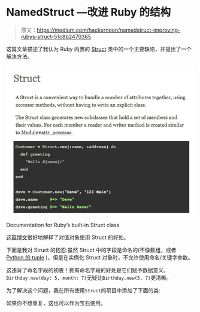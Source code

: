 # NamedStruct —改进 Ruby 的结构

> 原文：<https://medium.com/hackernoon/namedstruct-improving-rubys-struct-51c8b2470365>

这篇文章描述了我认为 Ruby 内置的 [Struct](https://ruby-doc.org/core-2.4.2/Struct.html) 类中的一个主要缺陷，并提出了一个解决方法。

![](img/816d58944437090867b6bc6ea739f367.png)

Documentation for Ruby’s built-in Struct class

[这篇博文](http://blog.steveklabnik.com/posts/2012-09-01-random-ruby-tricks--struct-new)很好地解释了对值对象使用 Struct 的好处。

下面是我对 Struct 的抱怨:虽然 Struct 中的字段是命名的(不像数组，或者 [Python 的 tuple](http://thomas-cokelaer.info/tutorials/python/tuples.html) )，但是在实例化 Struct 对象时，不允许使用命名/关键字参数。

这违背了命名字段的初衷！拥有命名字段的好处是它们赋予数据意义。`Birthday.new(day: 5, month: 7)`无疑比`Birthday.new(5, 7)`更清晰。

为了解决这个问题，我在所有使用`Struct`的项目中添加了下面的类:

如果你不想重复，这也可以作为宝石使用。